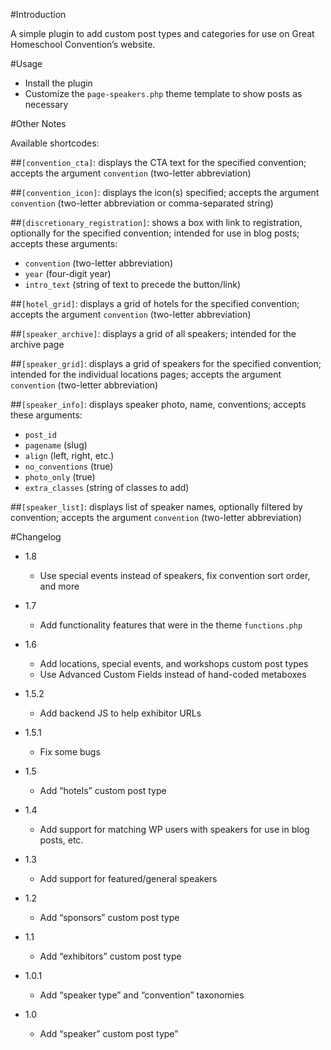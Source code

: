#Introduction

A simple plugin to add custom post types and categories for use on Great Homeschool Convention’s website.

#Usage

- Install the plugin
- Customize the `page-speakers.php` theme template to show posts as necessary

#Other Notes

Available shortcodes:

##`[convention_cta]`: displays the CTA text for the specified convention; accepts the argument `convention` (two-letter abbreviation)

##`[convention_icon]`: displays the icon(s) specified; accepts the argument `convention` (two-letter abbreviation or comma-separated string)

##`[discretionary_registration]`: shows a box with link to registration, optionally for the specified convention; intended for use in blog posts; accepts these arguments:

- `convention` (two-letter abbreviation)
- `year` (four-digit year)
- `intro_text` (string of text to precede the button/link)

##`[hotel_grid]`: displays a grid of hotels for the specified convention; accepts the argument `convention` (two-letter abbreviation)

##`[speaker_archive]`: displays a grid of all speakers; intended for the archive page

##`[speaker_grid]`: displays a grid of speakers for the specified convention; intended for the individual locations pages; accepts the argument `convention` (two-letter abbreviation)

##`[speaker_info]`: displays speaker photo, name, conventions; accepts these arguments:

- `post_id`
- `pagename` (slug)
- `align` (left, right, etc.)
- `no_conventions` (true)
- `photo_only` (true)
- `extra_classes` (string of classes to add)

##`[speaker_list]`: displays list of speaker names, optionally filtered by convention; accepts the argument `convention` (two-letter abbreviation)

#Changelog

- 1.8
    - Use special events instead of speakers, fix convention sort order, and more

- 1.7
    - Add functionality features that were in the theme `functions.php`

- 1.6
    - Add locations, special events, and workshops custom post types
    - Use Advanced Custom Fields instead of hand-coded metaboxes

- 1.5.2
    - Add backend JS to help exhibitor URLs

- 1.5.1
    - Fix some bugs

- 1.5
    - Add “hotels” custom post type

- 1.4
    - Add support for matching WP users with speakers for use in blog posts, etc.

- 1.3
    - Add support for featured/general speakers

- 1.2
    - Add “sponsors” custom post type

- 1.1
    - Add “exhibitors” custom post type

- 1.0.1
    - Add “speaker type” and “convention” taxonomies

- 1.0
    - Add “speaker” custom post type”
